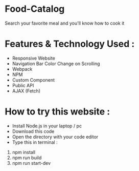 # Food-Catalog
Search your favorite meal and you'll know how to cook it

# Features & Technology Used :

- Responsive Website
- Navigation Bar Color Change on Scrolling
- Webpack
- NPM
- Custom Component
- Public API
- AJAX (Fetch)

# How to try this website :

- Install Node.js in your laptop / pc
- Download this code
- Open the directory with your code editor
- Type this in terminal : 
1. npm install
2. npm run build
3. npm run start-dev
